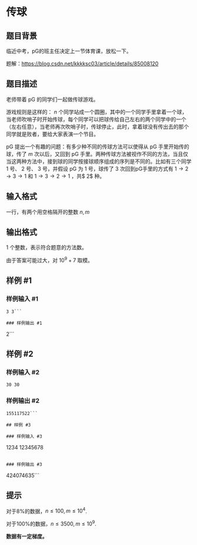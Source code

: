 # 传球

## 题目背景

临近中考，pG的班主任决定上一节体育课，放松一下。

题解：https://blog.csdn.net/kkkksc03/article/details/85008120

## 题目描述

老师带着 pG 的同学们一起做传球游戏。

游戏规则是这样的： $n$ 个同学站成一个圆圈，其中的一个同学手里拿着一个球，当老师吹哨子时开始传球，每个同学可以把球传给自己左右的两个同学中的一个（左右任意），当老师再次吹哨子时，传球停止，此时，拿着球没有传出去的那个同学就是败者，要给大家表演一个节目。

pG 提出一个有趣的问题：有多少种不同的传球方法可以使得从 pG 手里开始传的球，传了 $m$ 次以后，又回到 pG 手里。两种传球方法被视作不同的方法，当且仅当这两种方法中，接到球的同学按接球顺序组成的序列是不同的。比如有三个同学 $1$ 号、 $2$ 号、 $3$ 号，并假设 pG 为 $1$ 号，球传了 $3$ 次回到pG手里的方式有 $1 \to 2 \to 3 \to 1$ 和 $1 \to 3 \to 2 \to 1$ ，共$ 2$ 种。

## 输入格式

一行，有两个用空格隔开的整数 $n,m$

## 输出格式

$1$ 个整数，表示符合题意的方法数。

由于答案可能过大，对 $10^9+7$ 取模。

## 样例 #1

### 样例输入 #1
```
3 3```

### 样例输出 #1

```
2```

## 样例 #2

### 样例输入 #2
```
30 30
```

### 样例输出 #2

```
155117522```

## 样例 #3

### 样例输入 #3
```
1234 12345678
```

### 样例输出 #3

```
424074635```

## 提示

对于8%的数据，$n \le 100,m \le 10^4$.

对于100%的数据，$n \le 3500,m \le 10^9$.

**数据有一定梯度。**

